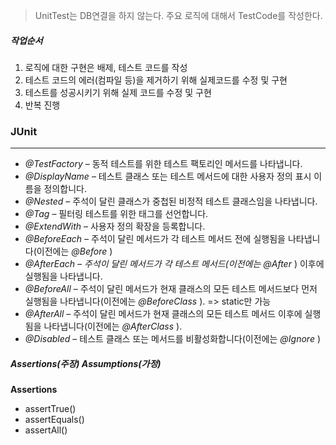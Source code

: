 > UnitTest는 DB연결을 하지 않는다.
> 주요 로직에 대해서 TestCode를 작성한다.

##### 작업순서
1. 로직에 대한 구현은 배제, 테스트 코드를 작성
2. 테스트 코드의 에러(컴파일 등)을 제거하기 위해 실제코드를 수정 및 구현
3. 테스트를 성공시키기 위해 실제 코드를 수정 및 구현
4. 반복 진행 

### JUnit
---
- _@TestFactory_ – 동적 테스트를 위한 테스트 팩토리인 메서드를 나타냅니다.
- _@DisplayName_ – 테스트 클래스 또는 테스트 메서드에 대한 사용자 정의 표시 이름을 정의합니다.
- _@Nested_ – 주석이 달린 클래스가 중첩된 비정적 테스트 클래스임을 나타냅니다.
- _@Tag_ – 필터링 테스트를 위한 태그를 선언합니다.
- _@ExtendWith_ – 사용자 정의 확장을 등록합니다.
- _@BeforeEach –_ 주석이 달린 메서드가 각 테스트 메서드 전에 실행됨을 나타냅니다(이전에는 _@Before_ )
- _@AfterEach – 주석이 달린 메서드가 각 테스트 메서드(이전에는_ _@After_ ) 이후에 실행됨을 나타냅니다.
- _@BeforeAll_ – 주석이 달린 메서드가 현재 클래스의 모든 테스트 메서드보다 먼저 실행됨을 나타냅니다(이전에는 _@BeforeClass_ ). => static만 가능
- _@AfterAll_ – 주석이 달린 메서드가 현재 클래스의 모든 테스트 메서드 이후에 실행됨을 나타냅니다(이전에는 _@AfterClass_ ).
- _@Disabled_ – 테스트 클래스 또는 메서드를 비활성화합니다(이전에는 _@Ignore_ )

##### Assertions(주장) Assumptions(가정)
**Assertions**
- assertTrue()
- assertEquals()
- assertAll()

